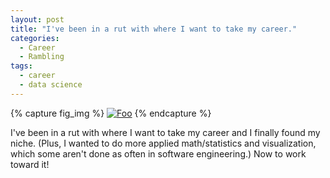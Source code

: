 ```yaml
---
layout: post
title: "I've been in a rut with where I want to take my career."
categories:
  - Career
  - Rambling
tags:
  - career
  - data science
---
```


{% capture fig_img %}
[![Foo](https://danaoira.github.io/images/big-data-university-data-scientist.jpg)](https://bigdatauniversity.com/)
{% endcapture %}

I've been in a rut with where I want to take my career and I finally found my niche. (Plus, I wanted to do more applied math/statistics and visualization, which some aren't done as often in software engineering.) Now to work toward it!